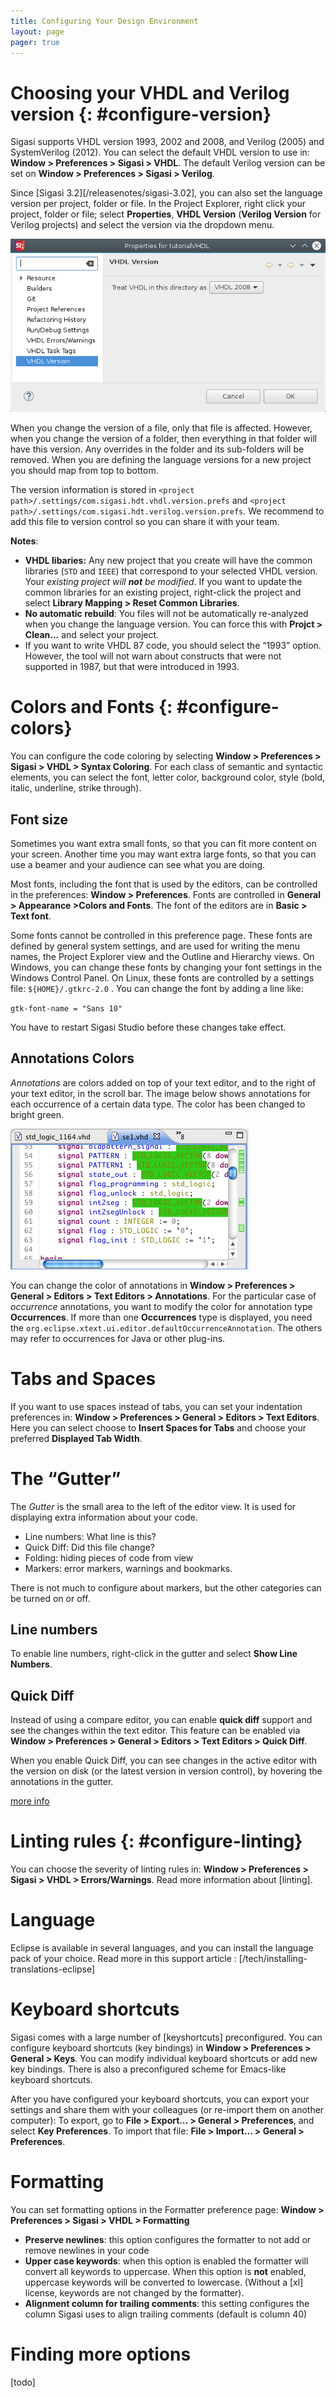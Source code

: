 ```yaml
---
title: Configuring Your Design Environment
layout: page 
pager: true
---
```


# Choosing your VHDL and Verilog version {: #configure-version}

Sigasi supports VHDL version 1993, 2002 and 2008, and Verilog (2005) and SystemVerilog (2012). You can select the default VHDL version to use in: **Window > Preferences > Sigasi > VHDL**. The default Verilog version can be set on **Window > Preferences > Sigasi > Verilog**. 

Since [Sigasi 3.2][/releasenotes/sigasi-3.02], you can also set the language version per project, folder or file. In the Project Explorer, right click your project, folder or file; select **Properties**, **VHDL Version** (**Verilog Version** for Verilog projects) and select the version via the dropdown menu. 

![](images/project_vhdl_version.png)

When you change the version of a file, only that file is affected. However, when you change the version of a folder, then everything in that folder
will have this version. Any overrides in the folder and its sub-folders will be removed. When you are defining the language versions for a new project you should map from top to bottom.

The version information is stored in `<project path>/.settings/com.sigasi.hdt.vhdl.version.prefs` and `<project path>/.settings/com.sigasi.hdt.verilog.version.prefs`. We recommend to add this file to version control so you can share it with your team.

**Notes**:

* **VHDL libaries:** Any new project that you create will have the common libraries (`STD` and `IEEE`) that correspond to your selected VHDL version. Your _existing project will **not** be modified_. If you want to update the common libraries for an existing project, right-click the project and select **Library Mapping > Reset Common Libraries**.
* **No automatic rebuild**: You files will not be automatically re-analyzed when you change the language version. You can force this with **Projct > Clean...** and select your project.
* If you want to write VHDL 87 code, you should select the “1993” option. However, the tool will not warn about constructs that were not supported in 1987, but that were introduced in 1993.


# Colors and Fonts {: #configure-colors}

You can configure the code coloring by selecting **Window > Preferences > Sigasi > VHDL > Syntax Coloring**. For each class of semantic and syntactic elements, you can select the font, letter color, background color, style (bold, italic, underline, strike through).

## Font size

Sometimes you want extra small fonts, so that you can fit more content on your screen. Another time you
may want extra large fonts, so that you can use a beamer and your audience can see what you are doing.

Most fonts, including the font that is used by the editors, can be controlled in the preferences:
**Window > Preferences**. Fonts are controlled in **General > Appearance >Colors and Fonts**. The font of the editors are in **Basic > Text font**.

Some fonts cannot be controlled in this preference page. These fonts are defined by general system settings, and are used for writing the menu names, the Project Explorer view and the Outline and Hierarchy views. On
Windows, you can change these fonts by changing your font settings in the Windows Control Panel. On Linux, these fonts are controlled by a settings file: `${HOME}/.gtkrc-2.0` . You can change the font by adding
a line like:

`gtk-font-name = "Sans 10"`

You have to restart Sigasi Studio before these changes take effect.

## Annotations Colors

*Annotations* are colors added on top of your text editor, and to the right of your text editor, in the scroll bar. The image below shows annotations for each occurrence of a certain data type. The color has
been changed to bright green.

![Annotations in Bright Green](images/annotations-in-green.png "Annotations in Bright Green")

You can change the color of annotations in **Window > Preferences > General > Editors > Text Editors > Annotations**. For the particular case of *occurrence* annotations, you want to modify the color for
annotation type **Occurrences**. 
If more than one **Occurrences** type is displayed, you need the `org.eclipse.xtext.ui.editor.defaultOccurrenceAnnotation`. The others may refer to occurrences for Java or other plug-ins.

# Tabs and Spaces

If you want to use spaces instead of tabs, you can set your indentation preferences in: **Window > Preferences > General > Editors > Text Editors**. Here you can select choose to **Insert Spaces for Tabs** and choose your preferred **Displayed Tab Width**.

# The “Gutter”

The *Gutter* is the small area to the left of the editor view. It is used for displaying extra information about your code.

-   Line numbers: What line is this?
-   Quick Diff: Did this file change?
-   Folding: hiding pieces of code from view
-   Markers: error markers, warnings and bookmarks.

There is not much to configure about markers, but the other categories can be turned on or off.

## Line numbers

To enable line numbers, right-click in the gutter and select **Show Line Numbers**.

## Quick Diff

Instead of using a compare editor, you can enable **quick diff** support and see the changes within the text editor. This feature can be enabled via **Window > Preferences > General > Editors > Text Editors > Quick Diff**.

When you enable Quick Diff, you can see changes in the active editor with the version on disk (or the latest version in version control), by hovering the annotations in the gutter.

[more info](http://help.eclipse.org/mars/index.jsp?topic=%2Forg.eclipse.platform.doc.user%2Ftasks%2Ftasks-cvs-quickdiff.htm)

# Linting rules {: #configure-linting}

You can choose the severity of linting rules in: **Window > Preferences > Sigasi > VHDL > Errors/Warnings**.
Read more information about [linting].

# Language

Eclipse is available in several languages, and you can install the language pack of your choice. Read more in this support article : [/tech/installing-translations-eclipse]

# Keyboard shortcuts

Sigasi comes with a large number of [keyshortcuts] preconfigured. You can configure keyboard shortcuts (key bindings) in **Window > Preferences > General > Keys**. You can modify individual keyboard shortcuts or add new key bindings.
There is also a preconfigured scheme for Emacs-like keyboard shortcuts.

After you have configured your keyboard shortcuts, you can export your settings and share them with your colleagues (or re-import them on another computer):
To export, go to **File > Export… > General > Preferences**, and select **Key Preferences**. To import that file: **File > Import… > General > Preferences**.

# Formatting

You can set formatting options in the Formatter preference page:
**Window > Preferences > Sigasi > VHDL > Formatting**

-   **Preserve newlines**: this option configures the formatter to not add or remove newlines in your code
-   **Upper case keywords**: when this option is enabled the formatter will convert all keywords to uppercase. When this option is **not** enabled, uppercase keywords will be converted to lowercase. (Without a [xl] license, keywords are not changed by the formatter).
-   **Alignment column for trailing comments**: this setting configures the column Sigasi uses to align trailing comments (default is column 40)

# Finding more options
[todo]
